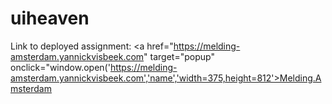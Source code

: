 # uiheaven

Link to deployed assignment: <a href="https://melding-amsterdam.yannickvisbeek.com" target="popup" onclick="window.open('https://melding-amsterdam.yannickvisbeek.com','name','width=375,height=812'>Melding.Amsterdam</a>
